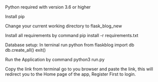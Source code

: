 
Python required with version 3.6 or higher

Install pip

Change your current working directory to flask_blog_new

Install all requirements by command pip install -r requirements.txt

Database setup:
	In terninal run python
	from flaskblog import db
	db.create_all()
	exit()


Run the Application by command python3 run.py

Copy the link from terminal go to you browser and paste the link, this will redirect you to the Home page of the app, Register First to login.



